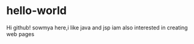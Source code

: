 # hello-world

Hi github!
sowmya here,i like java and jsp
iam also interested in creating web pages
